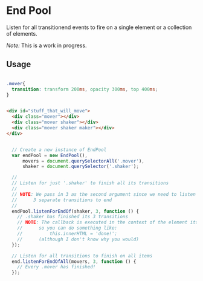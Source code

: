 End Pool
========

Listen for all transitionend events to fire on a single element or a collection of elements.

_Note:_ This is a work in progress.

## Usage

```css

.mover{
  transition: transform 200ms, opacity 300ms, top 400ms;
}

```


```html

<div id="stuff_that_will_move">
  <div class="mover"></div>
  <div class="mover shaker"></div>
  <div class="mover shaker maker"></div>
</div>

```


```js

  // Create a new instance of EndPool
  var endPool = new EndPool(),
      movers = document.querySelectorAll('.mover'),
      shaker = document.querySelector('.shaker');

  //
  // Listen for just '.shaker' to finish all its transitions
  //
  // NOTE: We pass in 3 as the second argument since we need to listen for
  //      3 separate transitions to end
  //
  endPool.listenForEndOf(shaker, 3, function () {
    // .shaker has finished its 3 transitions
    // NOTE: The callback is executed in the context of the element itself
    //      so you can do something like: 
    //          this.innerHTML = 'done!';
    //      (although I don't know why you would)
  });

  // Listen for all transitions to finish on all items
  end.listenForEndOfAll(movers, 3, function () {
    // Every .mover has finished!
  });

```

